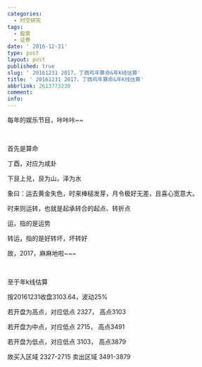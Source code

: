 ```yaml
---
categories:
  - 时空研究
tags:
  - 股票
  - 证券
date: ' 2016-12-31'
type: post
layout: post
published: true
slug: ' 20161231 2017，丁酉鸡年算命&年K线估算'
title: ' 20161231 2017，丁酉鸡年算命&年K线估算'
abbrlink: 2613773230
comment:
info:
---
```

每年的娱乐节目，咔咔咔~~

​

首先是算命

丁酉，对应为咸卦

下艮上兑​，艮为山，泽为水

象曰：运去黄金失色，时来棒槌发芽，月令极好无差，且喜心宽意大。

​时来则运转，也就是起承转合的起点、​转折点

​运，指的是运势

转运，指的是好转坏，坏转好

故，2017，麻麻地啦~~~

​

​至于年k线估算

按20161231收盘3103.64，波动25%

若开盘为高点，对应低点 2327， 高点3103 

若开盘为中点，对应低点 2715， 高点3491 

若开盘为低点，对应低点 3103， 高点3879 

故买入区域 2327-2715 卖出区域 3491-3879​
